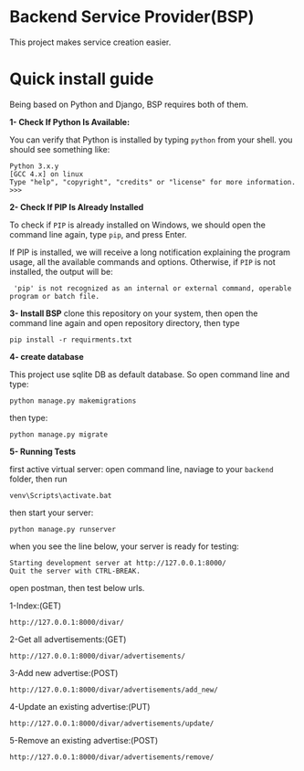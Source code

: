 
# Backend Service Provider(BSP)

This project makes service creation easier.

# Quick install guide

Being based on Python and Django, BSP requires both of them.

**1- Check If Python Is Available:**

You can verify that Python is installed by typing `python` from your shell.
you should see something like:

```
Python 3.x.y
[GCC 4.x] on linux
Type "help", "copyright", "credits" or "license" for more information.
>>>
```
**2- Check If PIP Is Already Installed**

To check if `PIP` is already installed on Windows, we should open the command line again, type `pip`, and press Enter.

If PIP is installed, we will receive a long notification explaining the program usage, all the available commands and options. Otherwise, if `PIP` is not installed, the output will be:

```
 'pip' is not recognized as an internal or external command, operable program or batch file. 
```

**3- Install BSP**
clone this repository on your system, then open the command line again and open
repository directory, then type

```
pip install -r requirments.txt
```

**4- create database**

This project use sqlite DB as default database. So open command line and type:

```
python manage.py makemigrations
```

then type:
```
python manage.py migrate
```

**5- Running Tests**

first active virtual server:
open command line, naviage to your `backend` folder, then run
```
venv\Scripts\activate.bat
```

then start your server:
```
python manage.py runserver
```

when you see the line below, your server is ready for testing:
```
Starting development server at http://127.0.0.1:8000/
Quit the server with CTRL-BREAK.
```


open postman, then test below urls.

1-Index:(GET)

```
http://127.0.0.1:8000/divar/
```

2-Get all advertisements:(GET)

```
http://127.0.0.1:8000/divar/advertisements/
```

3-Add new advertise:(POST)

```
http://127.0.0.1:8000/divar/advertisements/add_new/
```

4-Update an existing advertise:(PUT)

```
http://127.0.0.1:8000/divar/advertisements/update/
```

5-Remove an existing advertise:(POST)

```
http://127.0.0.1:8000/divar/advertisements/remove/
```



